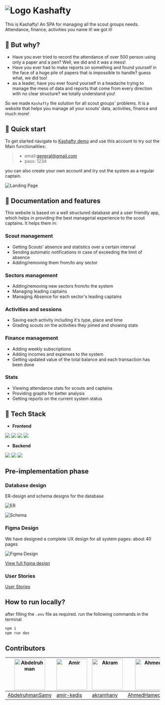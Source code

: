 # ![Logo](READMEImages/logo-ex.png) Kashafty

This is Kashafty! An SPA for managing all the scout groups needs. Attendance, finance, activities you name it! we got it!

<!-- Scout management system is a website implemented using **PERN stack**. This project is a 2nd year CUFE project for practicing on the fundamental rules of database system management. -->

<!-- TODO: replace with an image that have Kashafty on it or maybe a GIF -->

## 🤔 But why?

- Have you ever tried to record the attendance of over 500 person using only a paper and a pen? Well, we did and it was a mess!
- Have you ever had to make reports on something and found yourself in the face of a huge pile of papers that is impossible to handle? guess what, we did too!
- as a leader, have you ever found yourself in a headache trying to manage the mess of data and reports that come from every direction with no clear structure? we totally understand you!

So we made `Kashafty` the solution for all scout groups' problems. It is a website that helps you manage all your scouts' data, activities, finance and much more!

<!-- ## Our website is now on air🔥 -->

<!-- We deployed our website, although, it is still in progress so you might find some missing functionalities. -->

<!-- To login as a general captain use: -->

<!-- > email: general@gmail.com -->
<!-- > pass: 1234 -->

## 🚀 Quick start

To get started navigate to [Kashafty demo](https://scouts-managment-system-development.onrender.com/) and use this account to try out the Main functionalities:

> - email:[general@gmail.com](general@gmail.com)
> - pass: 1234

you can also create your own account and try out the system as a regular captain.

![Landing Page](READMEImages/Landing%20Page%20Cropped.png)

## 📖 Documentation and features

This website is based on a well structured database and a user friendly app, which helps in providing the best managerial experience to the scout captains. It helps them in:

### Scout management

- Getting Scouts' absence and statistics over a certain interval
- Sending automatic notifications in case of exceeding the limit of absence
- Adding/removing them from/to any sector

### Sectors management

- Adding/removing new sectors from/to the system
- Managing leading captains
- Managing Absence for each sector's leading captains

### Activities and sessions

- Saving each activity including it's type, place and time
- Grading scouts on the activities they joined and showing stats

### Finance management

- Adding weekly subscriptions
- Adding incomes and expenses to the system
- Getting updated value of the total balance and each transaction has been done

### Stats

- Viewing attendance stats for scouts and captains
- Providing graphs for better analysis
- Getting reports on the current system status

## 🧰 Tech Stack

- **Frontend**

<img src="https://img.icons8.com/color/48/000000/react-native.png"/> <img src="https://img.icons8.com/color/48/000000/redux.png"/> <img src="https://img.icons8.com/color/48/000000/javascript.png"/> <img src="https://img.icons8.com/color/48/000000/sass.png"/>

- **Backend**

<img src="https://img.icons8.com/color/48/000000/nodejs.png"/> <img src="https://img.icons8.com/color/48/000000/express-js.png"/> <img src="https://img.icons8.com/color/48/000000/postgreesql.png"/>

## Pre-implementation phase

### Database design

ER-design and schema designs for the database

![ER](READMEImages/scouts-managment-system-er-no-attr.drawio.png)

![Schema](READMEImages/Schema.jpg)

### Figma Design

We have designed a complete UX design for all system pages: about 40 pages

![Figma Design](READMEImages/FigmaDesign.png)

[View full figma design](https://www.figma.com/file/Yj8KCaGVDlDprgecgPdMwq/Scouts-Management-System?type=design&node-id=0%3A1&mode=design&t=rPMKLEZWaE6dBebp-1)

### User Stories

[User Stories](https://drive.google.com/file/d/1RwYU0OpM7EVVqLCTXDNxmlU7WgaKOdvz/view?usp=sharing)

## How to run locally?

after filling the `.env` file as required. run the following commands in the terminal

```bash
npm i
npm run dev
```

## Contributors

<!-- | ![Abdelruhman](https://avatars.githubusercontent.com/u/121282837?v=4) | ![Amir](https://avatars.githubusercontent.com/u/88613195?v=4) | ![Akram](https://avatars.githubusercontent.com/u/109467185?v=4) | ![Ahmed](https://avatars.githubusercontent.com/u/104217693?v=4) |
| --------------------------------------------------------------------- | ------------------------------------------------------------- | --------------------------------------------------------------- | --------------------------------------------------------------- |
| [AbdelruhmanSamy](https://github.com/AbdelruhmanSamy/)                | [amir-kedis](https://github.com/amir-kedis/)                  | [akramhany](https://github.com/akramhany/)                      | [AhmedHamed3699](https://github.com/AhmedHamed3699)             |
 -->

| <img src="https://avatars.githubusercontent.com/u/121282837?v=4" width="100px" alt="Abdelruhman"> | <img src="https://avatars.githubusercontent.com/u/88613195?v=4" width="100px" alt="Amir"> | <img src="https://avatars.githubusercontent.com/u/109467185?v=4" width="100px" alt="Akram"> | <img src="https://avatars.githubusercontent.com/u/104217693?v=4" width="100px" alt="Ahmed"> |
| ------------------------------------------------------------------------------------------------- | ----------------------------------------------------------------------------------------- | ------------------------------------------------------------------------------------------- | ------------------------------------------------------------------------------------------- |
| [AbdelruhmanSamy](https://github.com/AbdelruhmanSamy/)                                            | [amir-kedis](https://github.com/amir-kedis/)                                              | [akramhany](https://github.com/akramhany/)                                                  | [AhmedHamed3699](https://github.com/AhmedHamed3699)                                         |
